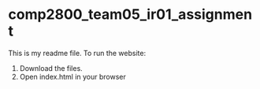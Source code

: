 # comp2800_team05_ir01_assignment
This is my readme file.
To run the website:
1. Download the files.
2. Open index.html in your browser